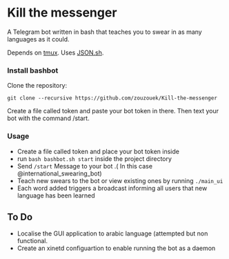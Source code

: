 # Kill the messenger

A Telegram bot written in bash that teaches you to swear in as many languages as it could.

Depends on [tmux](http://github.com/tmux/tmux).
Uses [JSON.sh](http://github.com/dominictarr/JSON.sh).



### Install bashbot
Clone the repository:
```
git clone --recursive https://github.com/zouzouek/Kill-the-messenger
```

Create a file called token and paste your bot token in there.
Then text your bot with the command /start.

### Usage

* Create a file called token and place your bot token inside
*  run `bash bashbot.sh start` inside the project directory
*  Send `/start` Message to your bot .( In this case @international_swearing_bot)
*  Teach new swears to the bot or view existing ones by running `./main_ui` 
*  Each word added triggers a broadcast informing all users that new language has been learned

## To Do

* Localise the GUI application to arabic language (attempted but non functional.
* Create an xinetd configuartion to enable running the bot as a daemon
